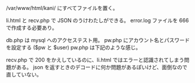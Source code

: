 /var/www/html/kani/ にすべてファイルを置く。

li.html と recv.php で JSON のうけわたしができる。
error.log ファイルを 666 で作成する必要あり。

db.php は mysql へのアクセステスト用。
pw.php にアカウント名とパスワードを設定する ($pw と $user)
pw.php は下記のような感じ。

<?php
  $pw = "hogehoge";
  $user = "hogehoge";
?>

recv.php で 200 をかえしているのに、li.html ではエラーと認識されてしまう問題がある。
json を返すときのデコードに何か問題があるぽいけど、面倒なので直していない。

